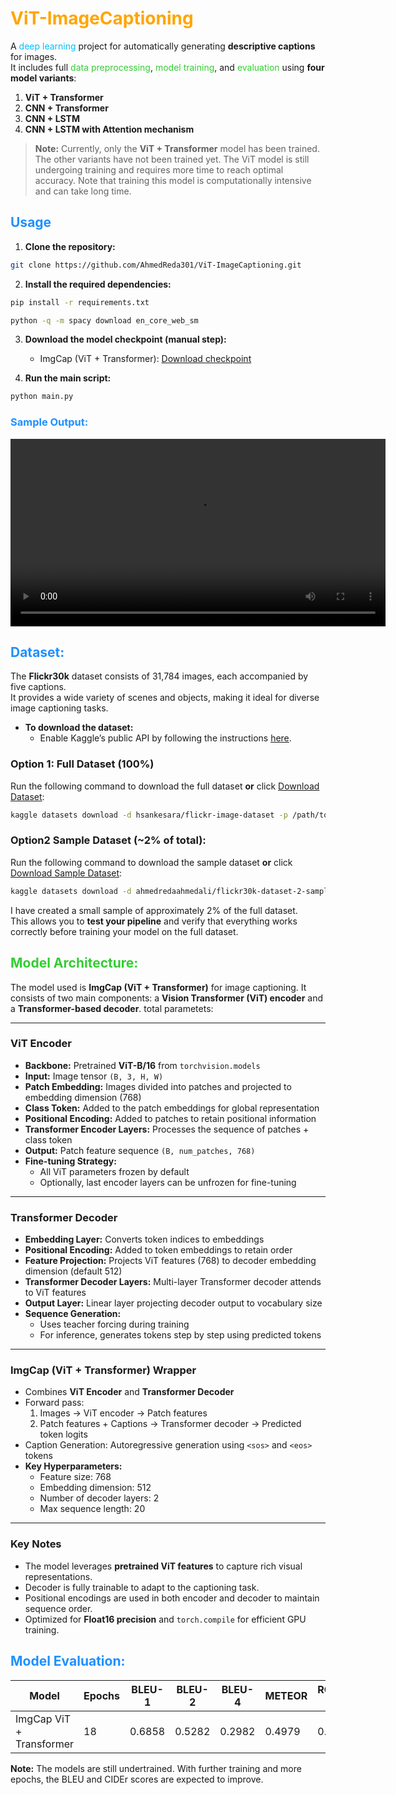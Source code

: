 # <span style="color:#FFA500;"> ViT-ImageCaptioning</span>

A <span style="color:#00BFFF;">deep learning</span> project for automatically generating **descriptive captions** for images.  
It includes full <span style="color:#32CD32;">data preprocessing</span>, <span style="color:#32CD32;">model training</span>, and <span style="color:#32CD32;">evaluation</span> using **four model variants**:

  1. **ViT + Transformer**  
  2. **CNN + Transformer**  
  3. **CNN + LSTM**  
  4. **CNN + LSTM with Attention mechanism**  

> **Note:** Currently, only the **ViT + Transformer** model has been trained. The other variants have not been trained yet. The ViT model is still undergoing training and requires more time to reach optimal accuracy. Note that training this model is computationally intensive and can take long time.


## <span style="color:#1E90FF;"> Usage</span>

1. **Clone the repository:**
  ```bash
  git clone https://github.com/AhmedReda301/ViT-ImageCaptioning.git
  ```
2. **Install the required dependencies:**
  ```bash
  pip install -r requirements.txt
  ```
  ```bash
  python -q -m spacy download en_core_web_sm
  ```
3. **Download the model checkpoint (manual step):**  
   - ImgCap (ViT + Transformer): [Download checkpoint](https://www.kaggle.com/models/ahmedredaahmedali/vittransformer)

4. **Run the main script:**
  ```bash
  python main.py
  ```

### <span style="color:#1E90FF;"> Sample Output:</span>

<video src="captioned_images/Recording.mp4" controls width="600"></video>

## <span style="color:#1E90FF;"> Dataset:</span>

The **Flickr30k** dataset consists of 31,784 images, each accompanied by five captions.  
It provides a wide variety of scenes and objects, making it ideal for diverse image captioning tasks.

- **To download the dataset:**  
  - Enable Kaggle’s public API by following the instructions [here](https://www.kaggle.com/docs/api).  

### **Option 1: Full Dataset (100%)**
Run the following command to download the full dataset **or** click [Download Dataset](https://www.kaggle.com/datasets/hsankesara/flickr-image-dataset):
```bash
kaggle datasets download -d hsankesara/flickr-image-dataset -p /path/to/data/Flickr30
```

### **Option2 Sample Dataset (~2% of total):**  
Run the following command to download the sample dataset **or** click [Download Sample Dataset](https://www.kaggle.com/datasets/ahmedredaahmedali/flickr30k-dataset-2-sample):
```bash
kaggle datasets download -d ahmedredaahmedali/flickr30k-dataset-2-sample -p /path/to/data/Flickr30_sample
```
I have created a small sample of approximately 2% of the full dataset.  
This allows you to **test your pipeline** and verify that everything works correctly before training your model on the full dataset.  


## <span style="color:#32CD32;"> Model Architecture:</span>

The model used is **ImgCap (ViT + Transformer)** for image captioning. It consists of two main components: a **Vision Transformer (ViT) encoder** and a **Transformer-based decoder**.
total parametets: 

---

### **ViT Encoder**

- **Backbone:** Pretrained **ViT-B/16** from `torchvision.models`
- **Input:** Image tensor `(B, 3, H, W)`  
- **Patch Embedding:** Images divided into patches and projected to embedding dimension (768)  
- **Class Token:** Added to the patch embeddings for global representation  
- **Positional Encoding:** Added to patches to retain positional information  
- **Transformer Encoder Layers:** Processes the sequence of patches + class token  
- **Output:** Patch feature sequence `(B, num_patches, 768)`  
- **Fine-tuning Strategy:**  
  - All ViT parameters frozen by default  
  - Optionally, last encoder layers can be unfrozen for fine-tuning

---

### **Transformer Decoder**

- **Embedding Layer:** Converts token indices to embeddings  
- **Positional Encoding:** Added to token embeddings to retain order  
- **Feature Projection:** Projects ViT features (768) to decoder embedding dimension (default 512)  
- **Transformer Decoder Layers:** Multi-layer Transformer decoder attends to ViT features  
- **Output Layer:** Linear layer projecting decoder output to vocabulary size  
- **Sequence Generation:**  
  - Uses teacher forcing during training  
  - For inference, generates tokens step by step using predicted tokens

---

### **ImgCap (ViT + Transformer) Wrapper**

- Combines **ViT Encoder** and **Transformer Decoder**  
- Forward pass:
  1. Images → ViT encoder → Patch features  
  2. Patch features + Captions → Transformer decoder → Predicted token logits  
- Caption Generation: Autoregressive generation using `<sos>` and `<eos>` tokens  
- **Key Hyperparameters:**  
  - Feature size: 768  
  - Embedding dimension: 512  
  - Number of decoder layers: 2  
  - Max sequence length: 20  

---

### **Key Notes**

- The model leverages **pretrained ViT features** to capture rich visual representations.  
- Decoder is fully trainable to adapt to the captioning task.  
- Positional encodings are used in both encoder and decoder to maintain sequence order.  
- Optimized for **Float16 precision** and `torch.compile` for efficient GPU training.







## <span style="color:#1E90FF;"> Model Evaluation:</span>

| Model                    | Epochs | BLEU-1  | BLEU-2   | BLEU-4 | METEOR | ROUGE-L | CIDEr   |
|--------------------------|--------|---------|----------|--------|--------|---------|---------|
| ImgCap ViT + Transformer | 18     | 0.6858  |0.5282    | 0.2982 | 0.4979 | 0.5128  | 0.6596  |

**Note:** The models are still undertrained. With further training and more epochs, the BLEU and CIDEr scores are expected to improve.








